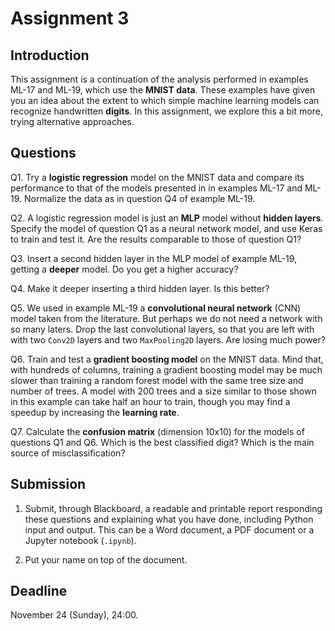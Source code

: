 # Assignment 3

## Introduction

This assignment is a continuation of the analysis performed in examples ML-17 and ML-19, which use the **MNIST data**. These examples have given you an idea about the extent to which simple machine learning models can recognize handwritten **digits**. In this assignment, we explore this a bit more, trying alternative approaches. 

## Questions

Q1. Try a **logistic regression** model on the MNIST data and compare its performance to that of the models presented in in examples ML-17 and ML-19. Normalize the data as in question Q4 of example ML-19.

Q2. A logistic regression model is just an **MLP** model without **hidden layers**. Specify the model of question Q1 as a neural network model, and use Keras to train and test it. Are the results comparable to those of question Q1?

Q3. Insert a second hidden layer in the MLP model of example ML-19, getting a **deeper** model. Do you get a higher accuracy?

Q4. Make it deeper inserting a third hidden layer. Is this better?

Q5. We used in example ML-19 a **convolutional neural network** (CNN) model taken from the literature. But perhaps we do not need a network with so many laters. Drop the last convolutional layers, so that you are left with with two `Conv2D` layers and two `MaxPooling2D` layers. Are losing much power?

Q6. Train and test a **gradient boosting model** on the MNIST data. Mind that, with hundreds of columns, training a gradient boosting model may be much slower than training a random forest model with the same tree size and number of trees. A model with 200 trees and a size similar to those shown in this example can take half an hour to train, though you may find a speedup by increasing the **learning rate**.

Q7. Calculate the **confusion matrix** (dimension 10x10) for the models of questions Q1 and Q6. Which is the best classified digit? Which is the main source of misclassification?

## Submission

1. Submit, through Blackboard, a readable and printable report responding these questions and explaining what you have done, including Python input and output. This can be a Word document, a PDF document or a Jupyter notebook (`.ipynb`).

2. Put your name on top of the document.

## Deadline

November 24 (Sunday), 24:00.
